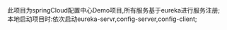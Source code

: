 此项目为springCloud配置中心Demo项目,所有服务基于eureka进行服务注册;  
本地启动项目时:依次启动eureka-servr,config-server,config-client;
